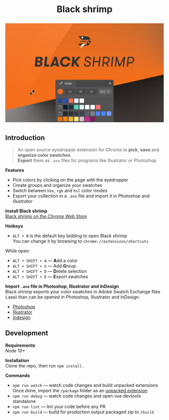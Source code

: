 <h1 align="center">
  <p align="center">Black shrimp</p>
  <img src="https://raw.githubusercontent.com/Thomas-lhuillier/Black-shrimp/master/img/promo-banner.jpg" alt="Black shrimp">
</h1>

## Introduction

> An open source eyedropper extension for Chrome to **pick**, **save** and **organize color swatches**.  
  **Export** them as `.ase` files for programs like Illustrator or Photoshop.

**Features**
- Pick colors by clicking on the page with the eyedropper
- Create groups and organize your swatches
- Switch between `hex`, `rgb` and `hsl` color modes
- Export your collection in a `.ase` file and import it in *Photoshop* and *Illustrator*

**Install Black shrimp**  
[Black shrimp on the _Chrome Web Store_](https://chrome.google.com/webstore/detail/oggljfcldhdcoemgnamdaaaofaenefni)

**Hotkeys**
- `ALT + B` is the default key bidding to open Black shrimp  
  You can change it by browsing to `chrome://extensions/shortcuts`

While open:
- `ALT + SHIFT + A` — **A**dd a color
- `ALT + SHIFT + G` — Add **G**roup
- `ALT + SHIFT + D` — **D**elete selection
- `ALT + SHIFT + E` — **E**xport swatches

**Import `.ase` file in Photoshop, Illustrator and InDesign**  
Black shrimp exports your color swatches in Adobe Swatch Exchange files (.ase) than can be opened in Photoshop, Illustrator and InDesign.
- [Photoshop](https://helpx.adobe.com/photoshop/using/customizing-color-pickers-swatches.html#manage_swatch_libraries#manage_swatch_libraries)
- [Illustrator](https://helpx.adobe.com/illustrator/using/using-creating-swatches.html#import_swatches_from_another_document)
- [Indesign](https://helpx.adobe.com/indesign/using/swatches.html#import_swatches)


## Development

**Requirements**  
_Node_ 10+  

**Installation**  
Clone the repo, then run `npm install`.

**Commands**  
- `npm run watch` — watch code changes and build unpacked extensions  
  Once done, import the `/package` folder as an [unpacked extension](https://developer.chrome.com/extensions/getstarted#manifest)
- `npm run debug` — watch code changes and open vue devtools standalone
- `npm run lint` — lint your code before any PR
- `npm run build` — build for production output packaged zip to `/build`

